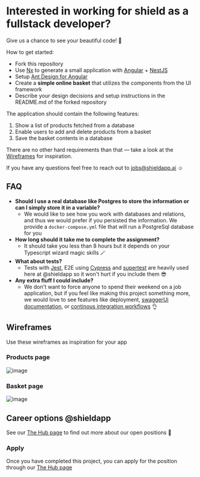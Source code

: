 # Interested in working for shield as a fullstack developer?

Give us a chance to see your beautiful code! 🤩 

How to get started:
- Fork this repository
- Use [Nx](https://nx.dev/) to generate a small application with [Angular](https://angular.io/) + [NestJS](https://nestjs.com/)
- Setup [Ant Design for Angular](https://ng.ant.design/docs/introduce/en)
- Create a **simple online basket** that utilizes the components from the UI framework
- Describe your design decisions and setup instructions in the README.md of the forked repository

The application should contain the following features:
1. Show a list of products fetched from a database
3. Enable users to add and delete products from a basket
4. Save the basket contents in a database

There are no other hard requirements than that — take a look at the [Wireframes](#wireframes) for inspiration.

If you have any questions feel free to reach out to jobs@shieldapp.ai ☺️

## FAQ
- **Should I use a real database like Postgres to store the information or can I simply store it in a variable?**
    - We would like to see how you work with databases and relations, and thus we would prefer if you persisted the information. We provide a `docker-compose.yml` file that will run a PostgreSql database for you
- **How long should it take me to complete the assignment?**
    - It should take you less than 8 hours but it depends on your Typescript wizard magic skills 🪄
- **What about tests?**
    - Tests with [Jest](https://jestjs.io/), E2E using [Cypress](https://www.cypress.io/) and [supertest](https://github.com/visionmedia/supertest) are heavily used here at @shieldapp so it won't hurt if you include them 😎 
- **Any extra fluff I could include?**
    - We don't want to force anyone to spend their weekend on a job application, but if you feel like making this project something more, we would love to see features like deployment, [swaggerUi documentation](https://docs.nestjs.com/openapi/introduction), or [continous integration workflows](https://github.com/features/actions) 👌 

## Wireframes

Use these wireframes as inspiration for your app

### Products page
![image](https://user-images.githubusercontent.com/22862227/140081852-0d0ca345-3903-4bb0-9595-28bd43aba9f5.png)

### Basket page
![image](https://user-images.githubusercontent.com/45482255/175884893-3a948e51-856d-41d2-b171-fd2117395470.png)


## Career options @shieldapp

See our [The Hub page](https://thehub.io/startups/shield) to find out more about our open positions 👋

### Apply

Once you have completed this project, you can apply for the position through our [The Hub page](https://thehub.io/startups/shield)


